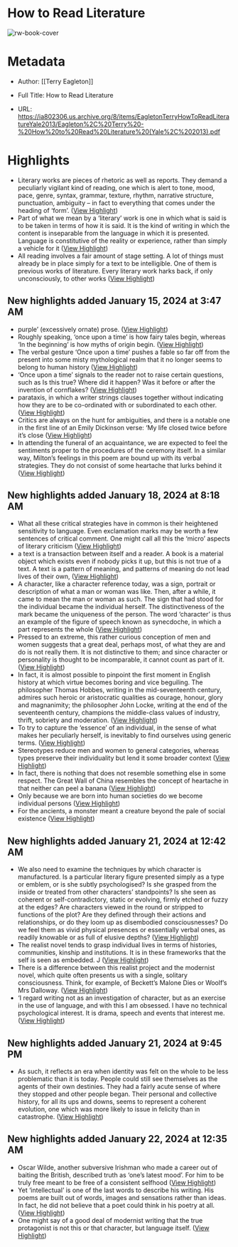 # How to Read Literature

![rw-book-cover](https://readwise-assets.s3.amazonaws.com/static/images/article4.6bc1851654a0.png)

# Metadata
- Author: [[Terry Eagleton]]
- Full Title: How to Read Literature

- URL: https://ia802306.us.archive.org/8/items/EagletonTerryHowToReadLiteratureYale2013/Eagleton%2C%20Terry%20-%20How%20to%20Read%20Literature%20(Yale%2C%202013).pdf

# Highlights
- Literary works are pieces of rhetoric as well as reports. They demand a peculiarly vigilant kind of reading, one which is alert to tone, mood, pace, genre, syntax, grammar, texture, rhythm, narrative structure, punctuation, ambiguity – in fact to everything that comes under the heading of ‘form’. ([View Highlight](https://read.readwise.io/read/01hm3mf2ksb3at293dtte9ezsz))
- Part of what we mean by a ‘literary’ work is one in which what
  is said is to be taken in terms of how it is said. It is the kind of writing in which the content is inseparable from the language in which it is presented. Language is constitutive of the reality or experience, rather than simply a vehicle for it ([View Highlight](https://read.readwise.io/read/01hm3mftf6g649ea9w3804a6r1))
- All reading involves a fair amount of stage setting. A lot of things must already be in place simply for a text to be intelligible. One of them is previous works of literature. Every literary work harks back, if only unconsciously, to other works ([View Highlight](https://read.readwise.io/read/01hm3nep1m46q6kgx8bt8fhm7w))
## New highlights added January 15, 2024 at 3:47 AM
- purple’ (excessively ornate) prose. ([View Highlight](https://read.readwise.io/read/01hm6b29sx784sh9qrh69sp6vm))
- Roughly speaking, ‘once upon a time’ is how fairy tales begin, whereas ‘In the beginning’ is how myths of origin begin. ([View Highlight](https://read.readwise.io/read/01hm6cn6ccw8ybv9ss8231znsa))
- The verbal gesture ‘Once upon a time’ pushes a fable so far off from the present into some misty mythological realm that it no longer seems to belong to human history ([View Highlight](https://read.readwise.io/read/01hm6cmyg7syvfqnegvq962mzc))
- ‘Once upon a time’ signals to the reader not to raise certain questions, such as Is this true? Where did it happen? Was it before or after the invention of cornflakes? ([View Highlight](https://read.readwise.io/read/01hm6cn2gb5v2bygh6fyjyk7wv))
- parataxis, in which a writer strings clauses together without indicating how they are to be co-­ordinated with or subordinated to each other. ([View Highlight](https://read.readwise.io/read/01hm6crxqhrdqw15pq4r0gecy0))
- Critics are always on the hunt for ambiguities, and there is a
  notable one in the first line of an Emily Dickinson verse: ‘My life closed twice before it’s close ([View Highlight](https://read.readwise.io/read/01hm6dksvwmtd0x8jmr55gez7x))
- In attending the funeral of an acquaintance, we are expected to feel the sentiments proper to the procedures of the ceremony itself. In a similar way, Milton’s feelings in this poem are bound up with its verbal strategies. They do not consist of some heartache that lurks behind it ([View Highlight](https://read.readwise.io/read/01hm6ejg9593d4a3xyb68egmmw))
## New highlights added January 18, 2024 at 8:18 AM
- What all these critical strategies have in common is their heightened sensitivity to language. Even exclamation marks may be worth a few sentences of critical comment. One might call all this the ‘micro’ aspects of literary criticism ([View Highlight](https://read.readwise.io/read/01hmdwhj3xcyrc5rse4ywx0hzn))
- a text is a transaction between itself and a reader. A book is a material object which exists even if nobody picks it up, but this is not true of a text. A text is a pattern of meaning, and patterns of meaning do not lead lives of their own, ([View Highlight](https://read.readwise.io/read/01hmdwn3zz90hjn3djyecfftp3))
- A character, like a character reference today, was a sign, portrait or description of what a man or woman was like. Then, after a while, it came to mean the man or woman as such. The sign that had stood for the individual became the individual herself. The distinctiveness of the mark became the uniqueness of the person. The word ‘character’ is thus an example of the figure of speech known as synecdoche, in which a part represents the whole ([View Highlight](https://read.readwise.io/read/01hmdwrybkskhfnm391d9z8zs8))
- Pressed to an extreme, this rather curious conception of men and women suggests that a great deal, perhaps most, of what they are and do is not really them. It is not distinctive to them; and since character or personality is thought to be incomparable, it cannot count as part of it. ([View Highlight](https://read.readwise.io/read/01hmdwtd5p6h8ww1mrnym5vh10))
- In fact, it is almost possible to pinpoint the first moment in English history at which virtue becomes boring and vice beguiling. The philosopher Thomas Hobbes, writing in the mid-­seventeenth century, admires such heroic or aristocratic qualities as courage, honour, glory and magnanimity; the philosopher John Locke, writing at the end of the seventeenth century, champions the middle-­class values of industry, thrift, sobriety and moderation. ([View Highlight](https://read.readwise.io/read/01hmdx0sjkwrhrnw0tgfajqw4d))
- To try to capture the ‘essence’ of an individual, in the sense of
  what makes her peculiarly herself, is inevitably to find ourselves using generic terms. ([View Highlight](https://read.readwise.io/read/01hme2gez7xr5tfz72vd23fkk2))
- Stereotypes reduce men and women to general categories, whereas types preserve their individuality but lend it some broader context ([View Highlight](https://read.readwise.io/read/01hme2k8sf2jj4vj3jhk098tz5))
- In fact, there is nothing that does not resemble something else in some respect. The Great Wall of China resembles the concept of heartache in that neither can peel a banana ([View Highlight](https://read.readwise.io/read/01hme2mjeea8c9cm6hhy3d31hr))
- Only because we are born into human societies do we become individual persons ([View Highlight](https://read.readwise.io/read/01hme2pp27tt8d04btxy4wzyft))
- For the ancients, a monster meant a creature beyond the pale of social existence ([View Highlight](https://read.readwise.io/read/01hme2pyfzy0na59v2yf9wbqxj))
## New highlights added January 21, 2024 at 12:42 AM
- We also need to examine the techniques by which character is manufactured. Is a particular literary figure presented simply as a type or emblem, or is she subtly psychologised? Is she grasped from the inside or treated from other characters’ standpoints? Is she seen as coherent or self-­contradictory, static or evolving, firmly etched or fuzzy at the edges? Are characters viewed in the round or stripped to functions of the plot? Are they defined through their actions and relationships, or do they loom up as disembodied consciousnesses? Do we feel them as vivid physical presences or essentially verbal ones, as readily knowable or as full of elusive depths? ([View Highlight](https://read.readwise.io/read/01hmnjs0bkbpr61mmawp3ca366))
- The realist novel tends to grasp individual lives in terms of histories, communities, kinship and institutions. It is in these frameworks that the self is seen as embedded. J ([View Highlight](https://read.readwise.io/read/01hmnjv57xe9nyseqn4vegadn8))
- There is a difference between this realist project and the modernist novel, which quite often presents us with a single, solitary consciousness. Think, for example, of Beckett’s Malone Dies or Woolf’s Mrs Dalloway. ([View Highlight](https://read.readwise.io/read/01hmnjtcw2zyxwb5zmm79jw05w))
- ‘I regard writing not as an investigation of character, but as an exercise in the use of language, and with this I am obsessed. I have no technical psychological interest. It is drama, speech and events that interest me. ([View Highlight](https://read.readwise.io/read/01hmnjx7t5vwqf10g69kst37jd))
## New highlights added January 21, 2024 at 9:45 PM
- As such, it reflects an era when identity was felt on the whole to be less problematic than it is today. People could still see themselves as the agents of their own destinies. They had a fairly acute sense of where they stopped and other people began. Their personal and collective history, for all its ups and downs, seems to represent a coherent evolution, one which was more likely to issue in felicity than in catastrophe. ([View Highlight](https://read.readwise.io/read/01hmnk6kwz0ssqyzy7x0brak74))
## New highlights added January 22, 2024 at 12:35 AM
- Oscar Wilde, another subversive Irishman who made a career out of baiting the British, described truth as ‘one’s latest mood’. For him to be truly free meant to be free of a consistent selfhood ([View Highlight](https://read.readwise.io/read/01hmr098mqk9rr50d0mstbs2m7))
- Yet ‘intellectual’ is one of the last words to describe his writing. His poems are built out of words, images and sensations rather than ideas. In fact, he did not believe that a poet could think in his poetry at all. ([View Highlight](https://read.readwise.io/read/01hmr0cryr4w4p0zcm077m7rmk))
- One might say of a good deal of modernist writing that the true protagonist is not this or that character, but language itself. ([View Highlight](https://read.readwise.io/read/01hmr0exsf0xnjwq8271w3eb8s))
